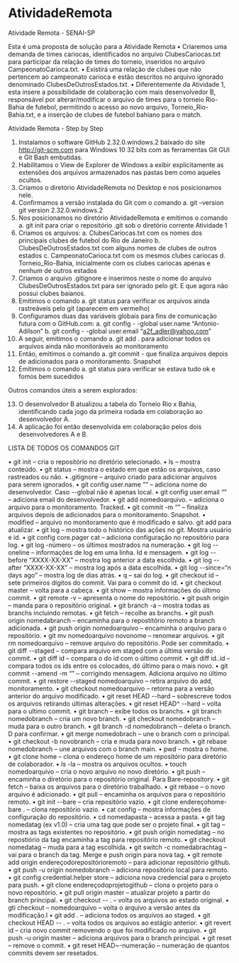 # AtividadeRemota
Atividade Remota - SENAI-SP

Esta é uma proposta de solução para a Atividade Remota
•	Criaremos uma demanda de times cariocas, identificados no arquivo ClubesCariocas.txt para participar da relação de times do torneio, inseridos no arquivo CampeonatoCarioca.txt.
•	Existirá uma relação de clubes que não pertencem ao campeonato carioca e estão descritos no arquivo ignorado denominado ClubesDeOutrosEstados.txt.
•	Diferentemente da Atividade 1, esta insere a possibilidade de colaboração com mais desenvolvedor B, responsável por alterar/modificar o arquivo de times para o torneio Rio-Bahia de futebol, permitindo o acesso ao novo arquivo, Torneio_Rio-Bahia.txt, e a inserção de clubes de futebol bahiano para o match.

Atividade Remota      -        Step by Step

1.	 Instalamos o software GitHub 2.32.0.windows.2 baixado do site http://git-scm.com para Windows 10 32 bits com as ferramentas Git GUI e Git Bash embutidas.
2.	Habilitamos o View de Explorer de Windows a exibir explicitamente as extensões dos arquivos armazenados nas pastas bem como aqueles ocultos.
3.	Criamos o diretório AtividadeRemota no Desktop e nos posicionamos nele.
4.	Confirmamos a versão instalada do Git com o comando
    a.	git –version
git version 2.32.0.windows.2
5.	Nos posicionamos no diretório AtividadeRemota e emitimos o comando
    a.	git init para criar o repositório   .git   sob o diretório corrente Atividade 1
6.	Criamos os arquivos:
    a.	ClubesCariocas.txt com os nomes dos principais clubes de futebol do Rio de Janeiro
    b.	ClubesDeOutrosEstados.txt com alguns nomes de clubes de outros estados
    c.	CampeonatoCarioca.txt  com os mesmos clubes cariocas
    d.	Torneio_Rio-Bahia, inicialmente com os clubes cariocas apenas e nenhum de outros estados
7.	Criamos o arquivo .gitignore e inserimos neste o nome do arquivo ClubesDeOutrosEstados.txt para ser ignorado pelo git. E que agora não possui clubes baianos.
8.	Emitimos o comando 
    a.	git status para verificar os arquivos ainda rastreáveis pelo git (aparecem em vermelho)
9.	Configuramos duas das variáveis globais para fins de comunicação futura com o GitHub.com:
    a.	git config - -global user.name   “Antonio-Adilson”
    b.	git config - -global user.email   “a2f_adler@yahoo.com”
10.	A seguir, emitimos o comando
    a.	git add . para adicionar todos os arquivos ainda não monitoráveis ao monitoramento
11.	Então, emitimos o comando
    a.	git commit - que finaliza arquivos depois de adicionados para o monitoramento. Snapshot
12.	Emitimos o comando 
    a.	git status para verificar se estava tudo ok e fomos bem sucedidos
    
Outros comandos úteis a serem explorados:

13.  O desenvolvedor B atualizou a tabela do Torneio Rio x Bahia, identificando cada jogo da primeira rodada em colaboração ao desenvolvedor A.
14.  A aplicação foi então desenvolvida em colaboração pelos dois desenvolvedores A e B.

LISTA DE TODOS OS COMANDOS GIT


•	git init – cria o repositório no diretório selecionado.
•	ls – mostra conteúdo.
•	git status – mostra o estado em que estão os arquivos, caso rastreados ou não.
•	.gitignore – arquivo criado para adicionar arquivos para serem ignorados.
•	git config user.name “” – adiciona nome do desenvolvedor. Caso --global não é apenas local.
•	git config user.email “” – adiciona email do desenvolvedor.
•	git add nomedoarquivo. – adiciona o arquivo para o monitoramento. Tracked.
•	git commit -m “” – finaliza arquivos depois de adicionados para o monitoramento. Snapshot.
•	modified – arquivo no monitoramento que é modificado e salvo. git add para atualizar.
•	git log – mostra todo o histórico das ações no git. Mostra usuário e id.
•	git config core.pager cat – adiciona configuração no repositório para log.
•	git log -número – os últimos mostrados na numeração.
•	git log --oneline – informações de log em uma linha. Id e mensagem.
•	git log --before “XXXX-XX-XX” – mostra log anterior a data escolhida.
•	git log --after “XXXX-XX-XX” – mostra log após a data escolhida.
•	git log --since=“n days ago” – mostra log de dias atrás.
•	q – sai do log.
•	git checkout id – sete primeiros dígitos do commit. Vai para o commit do id.
•	git checkout master – volta para a cabeça.
•	git show – mostra informações do último commit.
•	git remote -v – apresenta o nome do repositório.
•	git push origin – manda para o repositório original.
•	git branch -a – mostra todas as branchs incluindo remotas.
•	git fetch – recolhe as branchs.
•	git push origin nomedabranch – encaminha para o repostitório remoto a branch adicionada.
•	git push origin nomedoarquivo – encaminha o arquivo para o repositório.
•	git mv nomedoarquivo novonome – renomear arquivos.
•	git rm nomedoarquivo – remove arquivo do repositório. Pode ser commitado.
•	git diff --staged – compara arquivo em staged com a última versão do commit.
•	git diff id – compara o do id com o último commit.
•	git diff id..id – compara todos os ids entre os colocados, dó último para o mais novo.
•	git commit --amend -m “” – corrigindo mensagem. Adiciona arquivo no último commit.
•	git restore --staged nomedoarquivo – retira arquivo do add, monitoramento.
•	git checkout nomedoarquivo – retorna para a versão anterior do arquivo modificado.
•	git reset HEAD --hard – sobrescreve todos os arquivos retirando últimas alterações.
•	git reset HEAD^ --hard – volta para o ultimo commit.
•	git branch – exibe todos os branchs.
•	git branch nomedobranch – cria um novo branch.
•	git checkout nomedobranch – muda para o outro branch.
•	git branch -d nomedobranch – deleta o branch. D para confirmar.
•	git merge nomedobrach – une o branch com o principal.
•	git checkout -b novobranch – cria e muda para novo branch.
•	git rebase nomedobranch – une arquivos com o branch main.
•	pwd – mostra o home.
•	git clone home – clona o endereço home de um repositório para diretório de colaborador.
•	ls -la – mostra os arquivos ocultos.
•	touch nomedoarquivo – cria o novo arquivo no novo diretório.
•	git push – encaminha o diretório para o repositório original. Para Bare-repository.
•	git fetch – baixa os arquivos para o diretório trabalhado.
•	git rebase – o novo arquivo é adicionado.
•	git pull – encaminha os arquivos para o repositório remoto.
•	git init --bare – cria repositório vazio.
•	git clone endereçohome-bare . – clona repositório vazio.
•	cat config – mostra informações de configuração do repositório.
•	cd nomedapasta – acessa a pasta.
•	git tag nomedatag (ex v1.0) – cria uma tag que pode ser o projeto final.
•	git tag – mostra as tags existentes no repositório.
•	git push origin nomedatag – no repostiório da tag encaminha a tag para repositório remoto.
•	git checkout nomedatag – muda para a tag escolhida.
•	git switch -c nomedabrachtag – vai para o branch da tag. Merge e push origin para nova tag.
•	git remote add origin endereçodorepositórioremoto – para adicionar repositório github.
•	git push -u origin nomedobranch – adiciona repositório local para remoto.
•	git config credential.helper store – adiciona nova credencial para o projeto para push.
•	git clone endereçodoprojetogithub – clona o projeto para o novo repositório.
•	git pull origin master – atualizar projeto a partir do branch principal.
•	git checkout -- . – volta os arquivos ao estado original.
•	gti checkout – nomedoarquivo – volta o arquivo a versão antes da modificação.l
•	git add . – adiciona todos os arquivos ao staged.
•	git checkout HEAD -- . – volta todos os arquivos ao estágio anterior.
•	git revert id – cria novo commit removendo o que foi modificado no arquivo.
•	git push -u origin master – adiciona arquivos para o branch principal.
•	git reset – remove o commit.
•	git reset HEAD~-numeração – numeração de quantos commits devem ser resetados.

